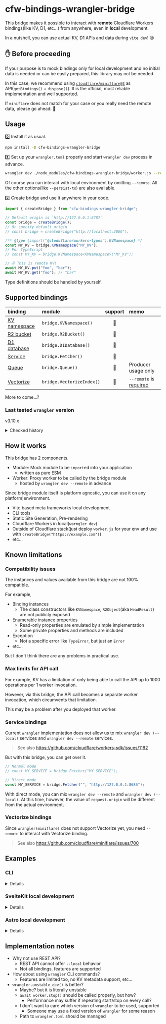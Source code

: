 # cfw-bindings-wrangler-bridge

This bridge makes it possible to interact with **remote** Cloudflare Workers bindings(like KV, D1, etc...) from anywhere, even in **local** development.

In a nutshell, you can use actual KV, D1 APIs and data during `vite dev`! 😉

## ✋ Before proceeding

If your purpose is to mock bindings only for local development and no initial data is needed or can be easily prepared, this library may not be needed.

In this case, we recommend using [`cloudflare/miniflare@3`](https://github.com/cloudflare/miniflare) as API(`getBindings()` + `dispose()`). It is the official, most reliable implementation and well supported.

If `miniflare` does not match for your case or you really need the remote data, please go ahead. 🤤

## Usage

0️⃣ Install it as usual.

```sh
npm install -D cfw-bindings-wrangler-bridge
```

1️⃣ Set up your `wrangler.toml` properly and start `wrangler dev` process in advance.

```sh
wrangler dev ./node_modules/cfw-bindings-wrangler-bridge/worker.js --remote
```

Of course you can interact with local environment by omitting `--remote`. All the other options(like `--persist-to`) are also available.

2️⃣ Create bridge and use it anywhere in your code.

```js
import { createBridge } from "cfw-bindings-wrangler-bridge";

// Default origin is `http://127.0.0.1:8787`
const bridge = createBridge();
// Or specify default origin
// const bridge = createBridge("http://localhost:3000");

/** @type {import("@cloduflare/workers-types").KVNamespace} */
const MY_KV = bridge.KVNamespace("MY_KV");
// For TypeScript
// const MY_KV = bridge.KVNamespace<KVNamespace>("MY_KV");

// ✌️ This is remote KV!
await MY_KV.put("foo", "bar");
await MY_KV.get("foo"); // "bar"
```

Type definitions should be handled by yourself.

## Supported bindings

| binding                                                                              | module                    | support | memo                                          |
| :----------------------------------------------------------------------------------- | :------------------------ | :-----: | :-------------------------------------------- |
| [KV namespace](https://developers.cloudflare.com/workers/runtime-apis/kv/)           | `bridge.KVNamespace()`    |   💯    |                                               |
| [R2 bucket](https://developers.cloudflare.com/r2/api/workers/workers-api-reference/) | `bridge.R2Bucket()`       |   💯    |                                               |
| [D1 database](https://developers.cloudflare.com/d1/platform/client-api/)             | `bridge.D1Database()`     |   💯    |                                               |
| [Service](https://developers.cloudflare.com/workers/runtime-apis/service-bindings/)  | `bridge.Fetcher()`        |   💯    |                                               |
| [Queue](https://developers.cloudflare.com/queues/platform/javascript-apis/)          | `bridge.Queue()`          |   💯    | Producer usage only                           |
| [Vectorize](https://developers.cloudflare.com/vectorize/platform/client-api/)        | `bridge.VectorizeIndex()` |   💯    | `--remote` is [required](#vectorize-bindings) |

More to come...?

### Last tested `wrangler` version

v3.10.x

<details>
<summary>Checked history</summary>

- v3.9.x
- v3.8.x
- v3.7.x
- v3.6.x
- v3.5.x
- v3.4.x
- v3.3.x

</details>

## How it works

This bridge has 2 components.

- Module: Mock module to be `import`ed into your application
  - written as pure ESM
- Worker: Proxy worker to be called by the bridge module
  - hosted by `wrangler dev --remote` in advance

Since bridge module itself is platform agnostic, you can use it on any platform|environment.

- Vite based meta frameworks local development
- CLI tools
- Static Site Generation, Pre-rendering
- Cloudflare Workers in local(`warngler dev`)
- Outside of Cloudflare stack(just deploy `worker.js` for your env and use with `createBridge("https://example.com")`)
- etc...

## Known limitations

### Compatibility issues

The instances and values available from this bridge are not 100% compatible.

For example,

- Binding instances
  - The class constructors like `KVNamespace`, `R2Object`(aka `HeadResult`) are not publicly exposed
- Enumerable instance properties
  - Read-only properties are emulated by simple implementation
  - Some private properties and methods are included
- Exception
  - Not a specific error like `TypeError`, but just an `Error`
- etc...

But I don't think there are any problems in practical use.

### Max limits for API call

For example, KV has a limitation of only being able to call the API up to 1000 operations per 1 worker invocation.

However, via this bridge, the API call becomes a separate worker invocation, which circumvents that limitation.

This may be a problem after you deployed that worker.

### Service bindings

Current `wrangler` implementation does not allow us to mix `wrangler dev (--local)` services and `wrangler dev --remote` services.

> See also https://github.com/cloudflare/workers-sdk/issues/1182

But with this bridge, you can get over it.

```js
// Normal mode
// const MY_SERVICE = bridge.Fetcher("MY_SERVICE");

// Direct mode
const MY_SERVICE = bridge.Fetcher("", "http://127.0.0.1:8686");
```

With direct mode, you can mix `wrangler dev --remote` and `wrangler dev (--local)`.
At this time, however, the value of `request.origin` will be different from the actual environment.

### Vectorize bindings

Since `wrangler(miniflare)` does not support Vectorize yet, you need `--remote` to interact with Vectorize binding.

> See also https://github.com/cloudflare/miniflare/issues/700

## Examples

### CLI

<details>

If you are using REST API in your CLI, now you can replace it.

```diff
-const putKV = async (API_KEY, API_URL, [key, value]) => {
-  const res = await fetch(`${API_URL}/values/${key}`, {
-    method: "PUT",
-    headers: { Authorization: `Bearer ${API_KEY}` },
-    body: value,
-  });
-
-  const json = await res.json();
-  if (!json.success)
-    throw new Error(json.errors.map(({ message }) => message).join("\n"));
-};
+import { createBridge } from "cfw-bindings-wrangler-bridge";
+
+const putKV = async (KV_BINDING_NAME, [key, value]) => {
+  const KV = createBridge().KVNamespace(KV_BINDING_NAME);
+  await KV.put(key, value);
+};
```

</details>

### SvelteKit local development

<details>

Be sure to wrap with `if (dev) {}`, not to be included in production build.

```js
// server.hooks.js
import { createBridge } from "cfw-bindings-wrangler-bridge";
import { dev } from "$app/environment";

export const handle = async ({ event, resolve }) => {
  if (dev) {
    const bridge = createBridge();

    event.platform = {
      env: {
        SESSIONS: bridge.KVNamespace("SESSIONS"),
        TODOS: bridge.D1Database("TODOS"),
      },
    };
  }

  return resolve(event);
};
```

</details>

### Astro local development

<details>

Be sure to wrap with `if (import.meta.env.DEV) {}`, not to be included in production build.

```astro
---
// your-page.astro
import { getRuntime } from "@astrojs/cloudflare/runtime";
import { createBridge } from "cfw-bindings-wrangler-bridge";

let runtime = getRuntime(Astro.request) ?? {};
if (import.meta.env.DEV) {
  const bridge = createBridge();

  runtime.env = {
    NEWS: bridge.KVNamespace("NEWS"),
  };
}
---

<!-- ... -->
```

</details>

## Implementation notes

- Why not use REST API?
  - REST API cannot offer `--local` behavior
  - Not all bindings, features are supported
- How about using `wrangler` CLI commands?
  - Features are limited too, no KV metadata support, etc...
- `wrangler.unstable_dev()` is better?
  - Maybe? but it is literally unstable
  - `await worker.stop()` should be called properly, but how?
    - Performance may suffer if repeating start/stop on every call?
  - I don't want to care which version of `wrangler` to be used, supported
    - Someone may use a fixed version of `wrangler` for some reason
  - Path to `wrangler.toml` should be managed
